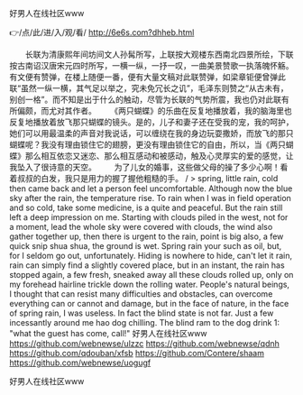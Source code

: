 
好男人在线社区www




👉/点/此/进/入/观/看/ http://6e6s.com?dhheb.html




　　长联为清康熙年间坊间文人孙髯所写，上联按大观楼东西南北四景所绘，下联按古南诏汉唐宋元四时所写，一横一纵，一抒一叹，一曲美景赞歌一执落魄怀觞。有文便有赞弹，在楼上随便一番，便有大量文稿对此联赞弹，如梁章钜便曾弹此联“虽然一纵一横，其气足以举之，究未免冗长之讥”，毛泽东则赞之“从古未有，别创一格”。而不知是出于什么的触动，尽管为长联的气势所震，我也仍对此联有所偏颇，而尤对其作者。
　　《两只蝴蝶》的乐曲在反复地播放着，我的脑海里也反复地播放着放飞那只蝴蝶的镜头。是的，儿子和妻子还在受我的宠，我的呵护，她们可以用最温柔的声音对我说话，可以缠绕在我的身边玩耍撒娇，而放飞的那只蝴蝶呢？我没有理由锁住它的翅膀，更没有理由锁住它的自由，所以，当《两只蝴蝶》那么相互依恋又迷恋、那么相互感动和被感动，触及心灵厚实的爱的感觉，让我坠入了很诗意的天空。
　　为了儿女的婚事，这些做父母的操了多少心啊！看着叔叔的白发，我只是用力的握了握他粗糙的手。
/ > spring, little rain, cold then came back and let a person feel uncomfortable.
Although now the blue sky after the rain, the temperature rise.
To rain when I was in field operation and so cold, take some medicine, is a quite and peaceful.
But the rain still left a deep impression on me.
Starting with clouds piled in the west, not for a moment, lead the whole sky were covered with clouds, the wind also gather together up, then there is urgent to the rain, point is big also, a few quick snip shua shua, the ground is wet.
Spring rain your such as oil, but, for I seldom go out, unfortunately.
Hiding is nowhere to hide, can't let it rain, rain can simply find a slightly covered place, but in an instant, the rain has stopped again, a few fresh, sneaked away all these clouds rolled up, only on my forehead hairline trickle down the rolling water.
People's natural beings, I thought that can resist many difficulties and obstacles, can overcome everything can or cannot and damage, but in the face of nature, in the face of spring rain, I was useless.
In fact the blind state is not far.
Just a few incessantly around me hao dog chilling.
The blind ram to the dog drink 1: "what the guest has come, call!"
好男人在线社区www https://github.com/webnewse/ulzzc
https://github.com/webnewse/qdnh
https://github.com/qdouban/xfsb
https://github.com/Contere/shaam
https://github.com/webnewse/uogugf





好男人在线社区www
